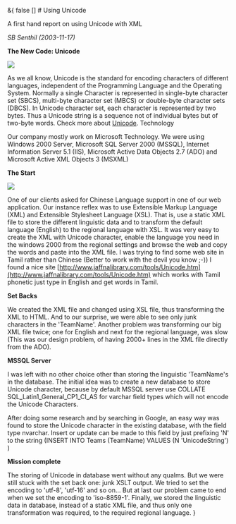 &{<nil> false <nil> <nil> [] <nil> <nil> <nil> <nil> # Using Unicode

A first hand report on using Unicode with XML

*SB Senthil (2003-11-17)*

**The New Code: Unicode**

![](Using%20Unicode/8849b988b82bd396096b1a040d74e7d4.jpg)

As we all know, Unicode is the standard for encoding characters of different languages, independent of the Programming Language and the Operating System. Normally a single Character is represented in single-byte character set (SBCS), multi-byte character set (MBCS) or double-byte character sets (DBCS). In Unicode character set, each character is represented by two bytes. Thus a Unicode string is a sequence not of individual bytes but of two-byte words. Check more about [Unicode](http://www.unicode.org/). Technology

Our company mostly work on Microsoft Technology. We were using Windows 2000 Server, Microsoft SQL Server 2000 (MSSQL), Internet Information Server 5.1 (IIS), Microsoft Active Data Objects 2.7 (ADO) and Microsoft Active XML Objects 3 (MSXML)

**The Start**

![](Using%20Unicode/d1a96482361f472a6763394ea1455bdd.jpg)

One of our clients asked for Chinese Language support in one of our web application. Our instance reflex was to use Extensible Markup Language (XML) and Extensible Stylesheet Language (XSL). That is, use a static XML file to store the different linguistic data and to transform the default language (English) to the regional language with XSL. It was very easy to create the XML with Unicode character, enable the language you need in the windows 2000 from the regional settings and browse the web and copy the words and paste into the XML file. I was trying to find some web site in Tamil rather than Chinese (Better to work with the devil you know ;-)) I found a nice site [http://www.jaffnalibrary.com/tools/Unicode.htm](http://www.jaffnalibrary.com/tools/Unicode.htm) which works with Tamil phonetic just type in English and get words in Tamil.

**Set Backs**

We created the XML file and changed using XSL file, thus transforming the XML to HTML. And to our surprise, we were able to see only junk characters in the 'TeamName'. Another problem was transforming our big XML file twice; one for English and next for the regional language, was slow (This was our design problem, of having 2000+ lines in the XML file directly from the ADO).

**MSSQL Server**

I was left with no other choice other than storing the linguistic 'TeamName's in the database. The initial idea was to create a new database to store Unicode character, because by default MSSQL server use COLLATE SQL_Latin1_General_CP1_CI_AS for varchar field types which will not encode the Unicode Characters.

After doing some research and by searching in Google, an easy way was found to store the Unicode character in the existing database, with the field type nvarchar. Insert or update can be made to this field by just prefixing 'N' to the string (INSERT INTO Teams (TeamName) VALUES (N 'UnicodeString') )

**Mission complete**

The storing of Unicode in database went without any qualms. But we were still stuck with the set back one: junk XSLT output. We tried to set the encoding to 'utf-8', 'utf-16' and so on... But at last our problem came to end when we set the encoding to 'iso-8859-1'. Finally, we stored the linguistic data in database, instead of a static XML file, and thus only one transformation was required, to the required regional language.
}